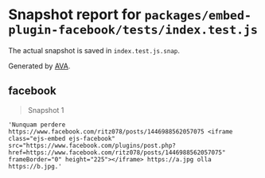# Snapshot report for `packages/embed-plugin-facebook/tests/index.test.js`

The actual snapshot is saved in `index.test.js.snap`.

Generated by [AVA](https://ava.li).

## facebook

> Snapshot 1

    'Nunquam perdere https://www.facebook.com/ritz078/posts/1446988562057075 <iframe class="ejs-embed ejs-facebook" src="https://www.facebook.com/plugins/post.php?href=https://www.facebook.com/ritz078/posts/1446988562057075" frameBorder="0" height="225"></iframe> https://a.jpg olla https://b.jpg.'
